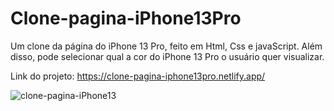 # Clone-pagina-iPhone13Pro
Um clone da página do iPhone 13 Pro, feito em Html, Css e javaScript. Além disso, pode selecionar qual a cor do iPhone 13 Pro o usuário quer visualizar.


Link do projeto: https://clone-pagina-iphone13pro.netlify.app/



![clone-pagina-iPhone13](https://github.com/Angellica06/Clone-pagina-iPhone13Pro/assets/104512282/e5d17389-85b0-4fd6-a3a9-db7f27ba597e)
